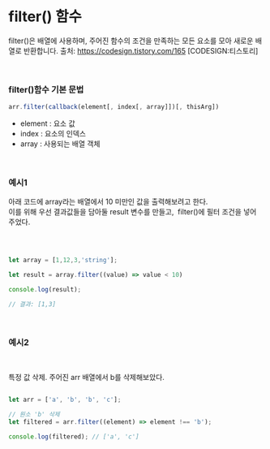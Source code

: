 #  filter() 함수

filter()은 배열에 사용하며, 주어진 함수의 조건을 만족하는 모든 요소를 모아 새로운 배열로 반환합니다.
출처: https://codesign.tistory.com/165 [CODESIGN:티스토리]

</br>

### filter()함수 기본 문법

```javascript
arr.filter(callback(element[, index[, array]])[, thisArg])
```

- element : 요소 값
- index : 요소의 인덱스
- array : 사용되는 배열 객체

</br>

### 예시1

아래 코드에 array라는 배열에서 10 미만인 값을 출력해보려고 한다.    
이를 위해 우선 결과값들을 담아둘 result 변수를 만들고,  filter()에 필터 조건을 넣어 주었다.    

</br>

```javascript

let array = [1,12,3,'string'];

let result = array.filter((value) => value < 10)

console.log(result);

// 결과: [1,3]
```

</br>

### 예시2 

</br>

특정 값 삭제. 주어진 arr 배열에서 b를 삭제해보았다.

```javascript

let arr = ['a', 'b', 'b', 'c'];

// 원소 'b' 삭제
let filtered = arr.filter((element) => element !== 'b');

console.log(filtered); // ['a', 'c']
```

</br>






